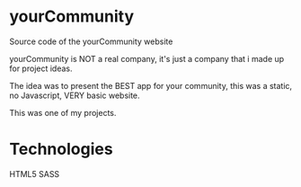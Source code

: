# yourCommunity
Source code of the yourCommunity website

yourCommunity is NOT a real company, it's just a company that i made up for project ideas.

The idea was to present the BEST app for your community, this was a static, no Javascript, VERY basic website.

This was one of my projects.

# Technologies
HTML5
SASS
